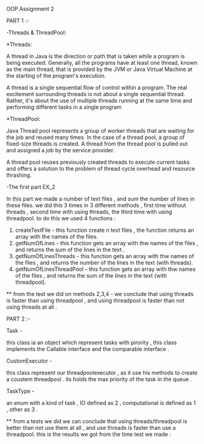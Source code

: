 OOP Assignment 2

PART 1 :-

-Threads & ThreadPool:

*Threads:

A thread in Java is the direction or path that is taken while a program is being executed. Generally, all the programs have at least one thread, known as the main thread, that is provided by the JVM or Java Virtual Machine at the starting of the program's execution.

A thread is a single sequential flow of control within a program. The real excitement surrounding threads is not about a single sequential thread. Rather, it's about the use of multiple threads running at the same time and performing different tasks in a single program

*ThreadPool:

Java Thread pool represents a group of worker threads that are waiting for the job and reused many times. In the case of a thread pool, a group of fixed-size threads is created. A thread from the thread pool is pulled out and assigned a job by the service provider.

A thread pool reuses previously created threads to execute current tasks and offers a solution to the problem of thread cycle overhead and resource thrashing.

-The first part EX_2

In this part we made a number of text files , and sum the number of lines in these files.
we did this 3 times in 3 different methods , first time without threads , second time with using threads, the third time with using threadpool.
to do this we used 4 functions :

1. createTextFile - this function create n text files , the function returns an array with the names of the files.
2. getNumOfLines - this function gets an array with thw names of the files , and returns the sum of the lines in the text .
3. getNumOfLinesThreads - this function gets an array with thw names of the files , and returns the number of the lines in the text (with threads).
4. getNumOfLinesThreadPool - this function gets an array with thw names of the files , and returns the sum of the lines in the text (with threadpool).

** from the test we did on methods 2,3,4 - we conclude that using threads is faster than using threadpool , and using threadpool is faster than not using threads at all .

PART 2 :-

Task -

this class ia an object which represent tasks with pirority , this class implements the Callable interface and the comparable interface .

CustomExecutor -

this class represent our threadpoolexecutor , as it use his methods to create a coustem threadpool .
its holds the max priority of the task in the queue .

TaskType -

an enum with a kind of task , IO defined as 2 , computational is defined as 1 , other as 3 .

** from a tests we did we can conclude that using threads/threadpool is better than not use them at all , and use threads is faster than use a threadpool.
this is the results we got from the time test we made : 

